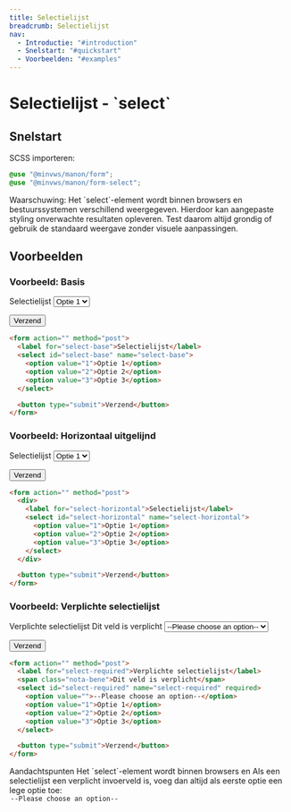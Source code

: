 ```yaml
---
title: Selectielijst
breadcrumb: Selectielijst
nav:
  - Introductie: "#introduction"
  - Snelstart: "#quickstart"
  - Voorbeelden: "#examples"
---
```


<h1 id="introduction">Selectielijst - `select`</h1>

<h2 id="quickstart">Snelstart</h2>

SCSS importeren:

```scss
@use "@minvws/manon/form";
@use "@minvws/manon/form-select";
```

<p class="warning" role="group" aria-label="waarschuwing">
  <span>Waarschuwing:</span> Het `select`-element wordt binnen browsers en
  bestuurssystemen verschillend weergegeven. Hierdoor kan aangepaste styling onverwachte
  resultaten opleveren. Test daarom altijd grondig of gebruik de standaard weergave zonder
  visuele aanpassingen.
</p>

<h2 id="examples">Voorbeelden</h2>

### Voorbeeld: Basis

<form action="" method="post">
  <label for="select-base">Selectielijst</label>
  <select id="select-base" name="select-base">
    <option value="1">Optie 1</option>
    <option value="2">Optie 2</option>
    <option value="3">Optie 3</option>
  </select>

<button type="submit">Verzend</button>

</form>

```html
<form action="" method="post">
  <label for="select-base">Selectielijst</label>
  <select id="select-base" name="select-base">
    <option value="1">Optie 1</option>
    <option value="2">Optie 2</option>
    <option value="3">Optie 3</option>
  </select>

  <button type="submit">Verzend</button>
</form>
```

### Voorbeeld: Horizontaal uitgelijnd

<form action="" method="post">
  <div>
    <label for="select-horizontal">Selectielijst</label>
    <select id="select-horizontal" name="select-horizontal">
      <option value="1">Optie 1</option>
      <option value="2">Optie 2</option>
      <option value="3">Optie 3</option>
    </select>
  </div>

<button type="submit">Verzend</button>

</form>

```html
<form action="" method="post">
  <div>
    <label for="select-horizontal">Selectielijst</label>
    <select id="select-horizontal" name="select-horizontal">
      <option value="1">Optie 1</option>
      <option value="2">Optie 2</option>
      <option value="3">Optie 3</option>
    </select>
  </div>

  <button type="submit">Verzend</button>
</form>
```

### Voorbeeld: Verplichte selectielijst

<form action="" method="post">
  <label for="select-required">Verplichte selectielijst</label>
  <span class="nota-bene">Dit veld is verplicht</span>
  <select id="select-required" name="select-required" required>
    <option value="">--Please choose an option--</option>
    <option value="1">Optie 1</option>
    <option value="2">Optie 2</option>
    <option value="3">Optie 3</option>
  </select>

<button type="submit">Verzend</button>

</form>

```html
<form action="" method="post">
  <label for="select-required">Verplichte selectielijst</label>
  <span class="nota-bene">Dit veld is verplicht</span>
  <select id="select-required" name="select-required" required>
    <option value="">--Please choose an option--</option>
    <option value="1">Optie 1</option>
    <option value="2">Optie 2</option>
    <option value="3">Optie 3</option>
  </select>

  <button type="submit">Verzend</button>
</form>
```

<p class="explanation" role="group" aria-label="toelichting">
  <span>Aandachtspunten</span> Het `select`-element wordt binnen browsers en
  Als een selectielijst een verplicht invoerveld is, voeg dan altijd als eerste
  optie een lege optie toe: <code><option value="">--Please choose an option--</option></code>
</p>

